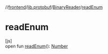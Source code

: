 //[frontend](../../../index.md)/[lib.protobuf](../index.md)/[BinaryReader](index.md)/[readEnum](read-enum.md)

# readEnum

[js]\
open fun [readEnum](read-enum.md)(): [Number](https://kotlinlang.org/api/latest/jvm/stdlib/kotlin/-number/index.html)
